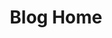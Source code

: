 ---
title:			"Blog Home"
slug:			blog-home
src:			/template-overviews/blog-home
categories:		template blogs unstyled
description:	"A simple, unstyled, blog homepage starter template for creating Bootstrap 4 blog websites."
bump:			"A blog home page template."
img-src:		/img/templates/blog-home.jpg
img-desc:		"Free Bootstrap Blog Template"
layout:			template-overview

meta-title: "Blog Home - Free Bootstrap 4 Blog Template"
meta-description: "A free to use Bootstrap 4 blog homepage template. All Start Bootstrap templates are free to use and open source."

features:
  - Fully responsive
  - Fixed top navigation bar
  - Separated blog post preview sections
  - Easy to customize sidebar widgets

long-description: "Blog Home is an unstyled Bootstrap template you can use to quickly create a home page for a Bootstrap based blog website."

alt-version:		"no"
user-version:		"no"

v4-version:			"yes"
alt-v4:				"https://github.com/BlackrockDigital/startbootstrap-blog-home/archive/v4-dev.zip"

redirect_from:
  - /blog-home/
  - /blog-home.php/
  - /templates/blog-home.html/
  - /templates/blog-home/
  - /templates/blog-home/index.html
  - /downloads/blog-home.zip/
---